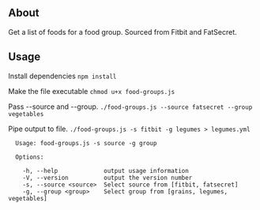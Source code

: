 ## About
Get a list of foods for a food group. Sourced from Fitbit and FatSecret.

## Usage
Install dependencies `npm install`

Make the file executable `chmod u+x food-groups.js`

Pass --source and --group. `./food-groups.js --source fatsecret --group vegetables`

Pipe output to file. `./food-groups.js -s fitbit -g legumes > legumes.yml`


````
  Usage: food-groups.js -s source -g group

  Options:

    -h, --help             output usage information
    -V, --version          output the version number
    -s, --source <source>  Select source from [fitbit, fatsecret]
    -g, --group <group>    Select group from [grains, legumes, vegetables]
````